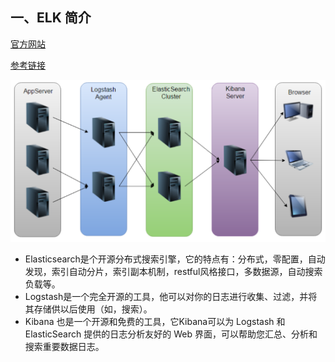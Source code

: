 ## 一、ELK 简介

[官方网站](https://www.elastic.co/products)

[参考链接](http://baidu.blog.51cto.com/71938/1676798)

![image-20210329152906319](https://raw.githubusercontent.com/Super-YYQ/PicGoPicture/main/PicGo/20210329152906.png)

- Elasticsearch是个开源分布式搜索引擎，它的特点有：分布式，零配置，自动发现，索引自动分片，索引副本机制，restful风格接口，多数据源，自动搜索负载等。
- Logstash是一个完全开源的工具，他可以对你的日志进行收集、过滤，并将其存储供以后使用（如，搜索）。
- Kibana 也是一个开源和免费的工具，它Kibana可以为 Logstash 和 ElasticSearch 提供的日志分析友好的 Web 界面，可以帮助您汇总、分析和搜索重要数据日志。

